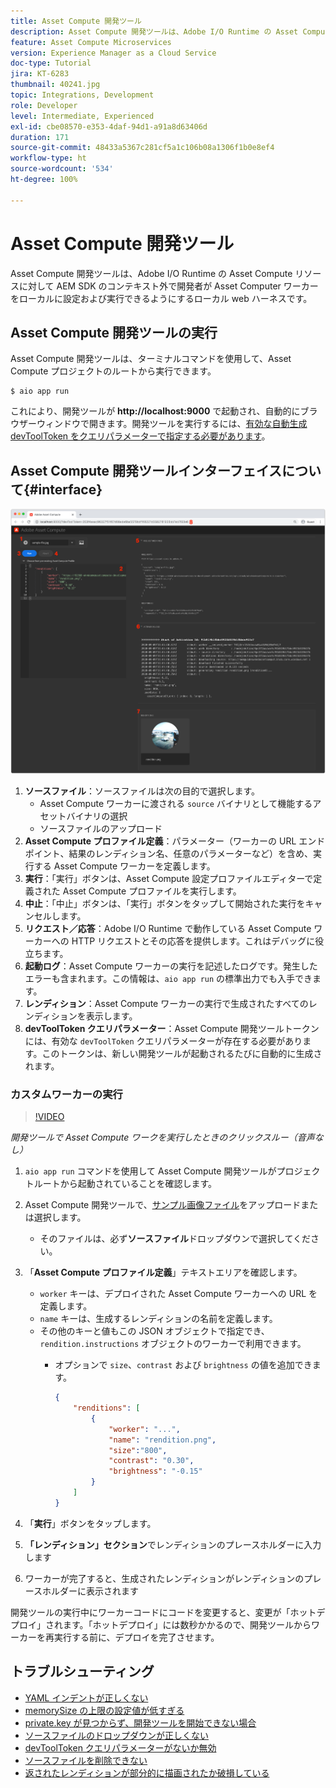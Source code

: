 ```yaml
---
title: Asset Compute 開発ツール
description: Asset Compute 開発ツールは、Adobe I/O Runtime の Asset Compute リソースに対して AEM SDK のコンテキスト外で開発者が Asset Computer ワーカーをローカルに設定および実行できるようにするローカル web ハーネスです。
feature: Asset Compute Microservices
version: Experience Manager as a Cloud Service
doc-type: Tutorial
jira: KT-6283
thumbnail: 40241.jpg
topic: Integrations, Development
role: Developer
level: Intermediate, Experienced
exl-id: cbe08570-e353-4daf-94d1-a91a8d63406d
duration: 171
source-git-commit: 48433a5367c281cf5a1c106b08a1306f1b0e8ef4
workflow-type: ht
source-wordcount: '534'
ht-degree: 100%

---
```


# Asset Compute 開発ツール

Asset Compute 開発ツールは、Adobe I/O Runtime の Asset Compute リソースに対して AEM SDK のコンテキスト外で開発者が Asset Computer ワーカーをローカルに設定および実行できるようにするローカル web ハーネスです。

## Asset Compute 開発ツールの実行

Asset Compute 開発ツールは、ターミナルコマンドを使用して、Asset Compute プロジェクトのルートから実行できます。

```
$ aio app run
```

これにより、開発ツールが __http://localhost:9000__ で起動され、自動的にブラウザーウィンドウで開きます。開発ツールを実行するには、[有効な自動生成 devToolToken をクエリパラメーターで指定する必要があります](#troubleshooting__devtooltoken)。

## Asset Compute 開発ツールインターフェイスについて{#interface}

![Asset Compute 開発ツール](./assets/development-tool/asset-compute-dev-tool.png)

1. __ソースファイル__：ソースファイルは次の目的で選択します。
   + Asset Compute ワーカーに渡される `source` バイナリとして機能するアセットバイナリの選択
   + ソースファイルのアップロード
1. __Asset Compute プロファイル定義__：パラメーター（ワーカーの URL エンドポイント、結果のレンディション名、任意のパラメーターなど）を含め、実行する Asset Compute ワーカーを定義します。
1. __実行__：「実行」ボタンは、Asset Compute 設定プロファイルエディターで定義された Asset Compute プロファイルを実行します。
1. __中止__：「中止」ボタンは、「実行」ボタンをタップして開始された実行をキャンセルします。
1. __リクエスト／応答__：Adobe I/O Runtime で動作している Asset Compute ワーカーへの HTTP リクエストとその応答を提供します。これはデバッグに役立ちます。
1. __起動ログ__：Asset Compute ワーカーの実行を記述したログです。発生したエラーも含まれます。この情報は、`aio app run` の標準出力でも入手できます。
1. __レンディション__：Asset Compute ワーカーの実行で生成されたすべてのレンディションを表示します。
1. __devToolToken クエリパラメーター__：Asset Compute 開発ツールトークンには、有効な `devToolToken` クエリパラメーターが存在する必要があります。このトークンは、新しい開発ツールが起動されるたびに自動的に生成されます。

### カスタムワーカーの実行

>[!VIDEO](https://video.tv.adobe.com/v/40241?quality=12&learn=on)

_開発ツールで Asset Compute ワークを実行したときのクリックスルー（音声なし）_

1. `aio app run` コマンドを使用して Asset Compute 開発ツールがプロジェクトルートから起動されていることを確認します。
1. Asset Compute 開発ツールで、[サンプル画像ファイル](../assets/samples/sample-file.jpg)をアップロードまたは選択します。
   + そのファイルは、必ず&#x200B;__ソースファイル__&#x200B;ドロップダウンで選択してください。
1. 「__Asset Compute プロファイル定義__」テキストエリアを確認します。
   + `worker` キーは、デプロイされた Asset Compute ワーカーへの URL を定義します。
   + `name` キーは、生成するレンディションの名前を定義します。
   + その他のキーと値もこの JSON オブジェクトで指定でき、`rendition.instructions` オブジェクトのワーカーで利用できます。
      + オプションで `size`、`contrast` および `brightness` の値を追加できます。

        ```json
        {
            "renditions": [
                {
                    "worker": "...",
                    "name": "rendition.png",
                    "size":"800",
                    "contrast": "0.30",
                    "brightness": "-0.15"
                }
            ]
        }
        ```

1. 「__実行__」ボタンをタップします。
1. __「レンディション」セクション__&#x200B;でレンディションのプレースホルダーに入力します
1. ワーカーが完了すると、生成されたレンディションがレンディションのプレースホルダーに表示されます

開発ツールの実行中にワーカーコードにコードを変更すると、変更が「ホットデプロイ」されます。「ホットデプロイ」には数秒かかるので、開発ツールからワーカーを再実行する前に、デプロイを完了させます。

## トラブルシューティング

+ [YAML インデントが正しくない](../troubleshooting.md#incorrect-yaml-indentation)
+ [memorySize の上限の設定値が低すぎる](../troubleshooting.md#memorysize-limit-is-set-too-low)
+ [private.key が見つからず、開発ツールを開始できない場合](../troubleshooting.md#missing-private-key)
+ [ソースファイルのドロップダウンが正しくない](../troubleshooting.md#source-files-dropdown-incorrect)
+ [devToolToken クエリパラメーターがないか無効](../troubleshooting.md#missing-or-invalid-devtooltoken-query-parameter)
+ [ソースファイルを削除できない](../troubleshooting.md#unable-to-remove-source-files)
+ [返されたレンディションが部分的に描画されたか破損している](../troubleshooting.md#rendition-returned-partially-drawn-or-corrupt)
